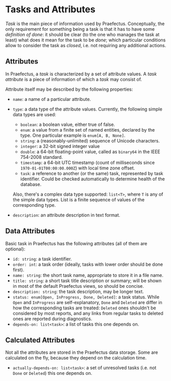 Tasks and Attributes
====================

_Task_ is the main piece of information used by Praefectus. Conceptually, the
only requirement for something being a task is that it has to have some
_definition of done_: it should be clear (to the one who manages the task at
least) what does it mean for the task to be _done_; which particular conditions
allow to consider the task as _closed_, i.e. not requiring any additional
actions.

Attributes
----------

In Praefectus, a _task_ is characterized by a set of attribute values. A _task
attribute_ is a piece of information of which a _task_ may consist of.

Attribute itself may be described by the following properties:

- `name`: a name of a particular attribute.

- `type`: a data type of the attribute values. Currently, the following simple
  data types are used:

  - `boolean`: a boolean value, either true of false.
  - `enum`: a value from a finite set of named entities, declared by the type.
    One particular example is `enum[A, B, None]`.
  - `string`: a (reasonably-unlimited) sequence of Unicode characters.
  - `integer`: a 32-bit signed integer value
  - `double`: a 64-bit floating-point value, called as `binary64` in the IEEE
    754-2008 standard.
  - `timestamp`: a 64-bit UTC timestamp (count of milliseconds since
    `1970-01-01T00:00:00.000Z`) with local time zone offset.
  - `task`: a reference to another (or the same) task, represented by task
    identifier. Could be checked automatically to determine health of the
    database.

  Also, there's a complex data type supported: `list<T>`, where `T` is any of
  the simple data types. List is a finite sequence of values of the
  corresponding type.

- `description`: an attribute description in text format.

Data Attributes
---------------

Basic task in Praefectus has the following attributes (all of them are
optional):

- `id: string`: a task identifier.
- `order: int`: a task order (ideally, tasks with lower order should be done
  first).
- `name: string`: the short task name, appropriate to store it in a file name.
- `title: string`: a short task title description or summary; will be shown in
  most of the default Praefectus views, so should be concise.
- `description: string`: the task description, may be longer text.
- `status: enum[Open, InProgress, Done, Deleted]`: a task status. While `Open`
  and `InProgress` are self-explanatory, `Done` and `Deleted` are differ in how
  the corresponding tasks are treated: `Deleted` ones shouldn't be considered by
  most reports, and any links from regular tasks to deleted ones are reported
  during diagnostics.
- `depends-on: list<task>`: a list of tasks this one depends on.

Calculated Attributes
---------------------

Not all the attributes are stored in the Praefectus data storage. Some are
calculated on the fly, because they depend on the calculation time.

- `actually-depends-on: list<task>`: a set of unresolved tasks (i.e. not `Done`
  or `Deleted`) this one depends on.
